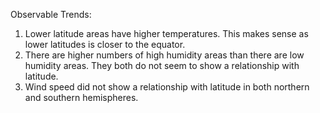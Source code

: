 Observable Trends:
1. Lower latitude areas have higher temperatures. This makes sense as lower latitudes is closer to the equator.
2. There are higher numbers of high humidity areas than there are low humidity areas. They both do not seem to show a relationship with latitude.
3. Wind speed did not show a relationship with latitude in both northern and southern hemispheres.

